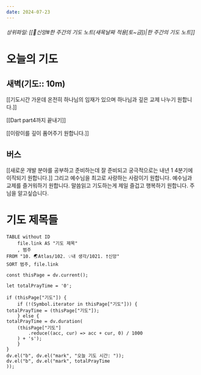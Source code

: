 ```yaml
---
date: 2024-07-23
---
```

###### 상위파일: [[🧭신앙#한 주간의 기도 노트(새목날짜 적용[토~금])|한 주간의 기도 노트]]
# 오늘의 기도
## 새벽(기도:: 10m)
[[기도시간 가운데 온전히 하나님의 임재가 있으며 하나님과 깊은 교제 나누기 원합니다.]]

[[Dart part4까지 끝내기]]

[[이랑이를 깊이 품어주기 원합니다.]]

## 버스
[[새로운 개발 분야를 공부하고 준비하는데 잘 준비되고 궁극적으로는 내년 1 4분기에 이직되기 원합니다.]]
그리고 예수님을 최고로 사랑하는 사람이기 원합니다. 예수님과 교제를 즐거워하기 원합니다. 말씀읽고 기도하는게 제일 즐겁고 행복하기 원합니다. 주님을 알고싶습니다.


# 기도 제목들
```dataview
TABLE without ID
	file.link AS "기도 제목"
	, 범주
FROM "10. 🌏Atlas/102. 💡내 생각/1021. †신앙"
SORT 범주, file.link
```

```dataviewjs
const thisPage = dv.current();

let totalPrayTime = '0';

if (thisPage["기도"]) {
	if (!(Symbol.iterator in thisPage["기도"])) {
totalPrayTime = (thisPage["기도"]);
	} else {
totalPrayTime = dv.duration(
	(thisPage["기도"]
		.reduce((acc, cur) => acc + cur, 0) / 1000
	) + 's');
	}
}
dv.el("b", dv.el("mark", "오늘 기도 시간: "));
dv.el("b", dv.el("mark", totalPrayTime
));
```


